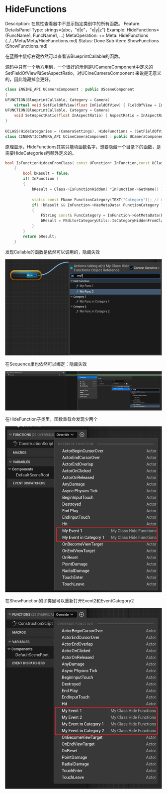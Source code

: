 # HideFunctions

Description: 在属性查看器中不显示指定类别中的所有函数。
Feature: DetailsPanel
Type: strings=(abc，"d|e"，"x|y|z")
Example: HideFunctions=(FuncName1, FuncName1, ...)
MetaOperation: +=
Meta: HideFunctions (../../Meta/Meta/HideFunctions.md)
Status: Done
Sub-item: ShowFunctions (ShowFunctions.md)

在蓝图中鼠标右键依然可以查看该BlueprintCallable的函数。

源码中只有一个地方用到，一个很好的示例是UCameraComponent中定义的SetFieldOfView和SetAspectRatio，对UCineCameraComponent 来说是无意义的，因此隐藏掉会更好。

```cpp
class ENGINE_API UCameraComponent : public USceneComponent
{
UFUNCTION(BlueprintCallable, Category = Camera)
	virtual void SetFieldOfView(float InFieldOfView) { FieldOfView = InFieldOfView; }
UFUNCTION(BlueprintCallable, Category = Camera)
	void SetAspectRatio(float InAspectRatio) { AspectRatio = InAspectRatio; }
}

UCLASS(HideCategories = (CameraSettings), HideFunctions = (SetFieldOfView, SetAspectRatio), Blueprintable, ClassGroup = Camera, meta = (BlueprintSpawnableComponent), Config = Engine)
class CINEMATICCAMERA_API UCineCameraComponent : public UCameraComponent
```

原理显示，HideFunctions其实只能填函数名字，想要隐藏一个目录下的函数，是需要HideCategories再额外定义的。

```cpp
bool IsFunctionHiddenFromClass( const UFunction* InFunction,const UClass* Class )
	{
		bool bResult = false;
		if( InFunction )
		{
			bResult = Class->IsFunctionHidden( *InFunction->GetName() );

			static const FName FunctionCategory(TEXT("Category")); // FBlueprintMetadata::MD_FunctionCategory
			if( !bResult && InFunction->HasMetaData( FunctionCategory ) )
			{
				FString const& FuncCategory = InFunction->GetMetaData(FunctionCategory);
				bResult = FEditorCategoryUtils::IsCategoryHiddenFromClass(Class, FuncCategory);
			}
		}
		return bResult;
	}
```

发现Callable的函数是依然可以调用的，隐藏失效

![Untitled](HideFunctions/Untitled.png)

在Sequence里也依然可以绑定：隐藏失效

![Untitled](HideFunctions/Untitled%201.png)

在HideFunction子类里，函数重载会发现少两个

![Untitled](HideFunctions/Untitled%202.png)

在ShowFunction的子类里可以重新打开Event2和EventCategory2

![Untitled](HideFunctions/Untitled%203.png)